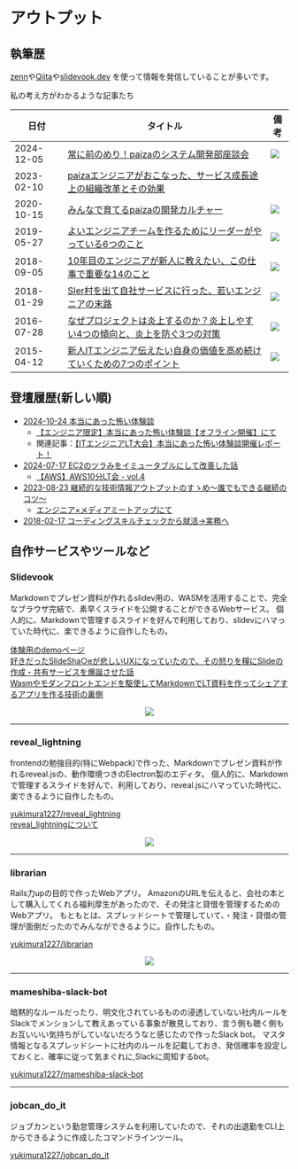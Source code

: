 # アウトプット

## 執筆歴

[zenn](https://zenn.dev/1227yukimura)や[Qiita](https://qiita.com/yukimura1227)や[slidevook.dev](https://slidevook.dev/) を使って情報を発信していることが多いです。

私の考え方がわかるような記事たち

| 日付 | タイトル | 備考 |
| --- | --- | --- |
| 2024-12-05 | [常に前のめり！paizaのシステム開発部座談会](https://note.com/paiza/n/nd81514b205ba) | ![](https://img.shields.io/badge/dynamic/json.svg?color=000&label=no%2Be&suffix=スキ&query=$.data.like_count&url=https://note.com/api/v3/notes/nd81514b205ba) |
| 2023-02-10 | [paizaエンジニアがおこなった、サービス成長途上の組織改革とその効果](https://ttj.paiza.jp/archives/2023/02/10/3254/) | |
| 2020-10-15 | [みんなで育てるpaizaの開発カルチャー](https://note.com/paiza/n/n786a3d341f24) | ![](https://img.shields.io/badge/dynamic/json.svg?color=000&label=no%2Be&suffix=スキ&query=$.data.like_count&url=https://note.com/api/v3/notes/n786a3d341f24) |
| 2019-05-27 | [よいエンジニアチームを作るためにリーダーがやっている6つのこと](https://paiza.hatenablog.com/entry/2019/05/27/%E3%82%88%E3%81%84%E3%82%A8%E3%83%B3%E3%82%B8%E3%83%8B%E3%82%A2%E3%83%81%E3%83%BC%E3%83%A0%E3%82%92%E4%BD%9C%E3%82%8B%E3%81%9F%E3%82%81%E3%81%AB%E3%83%AA%E3%83%BC%E3%83%80%E3%83%BC%E3%81%8C%E3%82%84) | ![](https://img.shields.io/badge/dynamic/json.svg?color=00A4DE&label=%E3%81%AF%E3%81%A6%E3%81%AA%E3%83%96%E3%83%83%E3%82%AF%E3%83%9E%E3%83%BC%E3%82%AF&suffix=+users&query=$.count&url=http://b.hatena.ne.jp/entry/jsonlite/https%3A%2F%2Fpaiza.hatenablog.com%2Fentry%2F2019%2F05%2F27%2F%25E3%2582%2588%25E3%2581%2584%25E3%2582%25A8%25E3%2583%25B3%25E3%2582%25B8%25E3%2583%258B%25E3%2582%25A2%25E3%2583%2581%25E3%2583%25BC%25E3%2583%25A0%25E3%2582%2592%25E4%25BD%259C%25E3%2582%258B%25E3%2581%259F%25E3%2582%2581%25E3%2581%25AB%25E3%2583%25AA%25E3%2583%25BC%25E3%2583%2580%25E3%2583%25BC%25E3%2581%258C%25E3%2582%2584) |
| 2018-09-05 | [10年目のエンジニアが新人に教えたい、この仕事で重要な14のこと](https://paiza.hatenablog.com/entry/2018/09/05/10%E5%B9%B4%E7%9B%AE%E3%81%AE%E3%82%A8%E3%83%B3%E3%82%B8%E3%83%8B%E3%82%A2%E3%81%8C%E6%96%B0%E4%BA%BA%E3%81%AB%E6%95%99%E3%81%88%E3%81%9F%E3%81%84%E3%80%81%E3%81%93%E3%81%AE%E4%BB%95%E4%BA%8B%E3%81%A7) | ![](https://img.shields.io/badge/dynamic/json.svg?color=00A4DE&label=%E3%81%AF%E3%81%A6%E3%81%AA%E3%83%96%E3%83%83%E3%82%AF%E3%83%9E%E3%83%BC%E3%82%AF&suffix=+users&query=$.count&url=http://b.hatena.ne.jp/entry/jsonlite/https%3A%2F%2Fpaiza.hatenablog.com%2Fentry%2F2018%2F09%2F05%2F10%25E5%25B9%25B4%25E7%259B%25AE%25E3%2581%25AE%25E3%2582%25A8%25E3%2583%25B3%25E3%2582%25B8%25E3%2583%258B%25E3%2582%25A2%25E3%2581%258C%25E6%2596%25B0%25E4%25BA%25BA%25E3%2581%25AB%25E6%2595%2599%25E3%2581%2588%25E3%2581%259F%25E3%2581%2584%25E3%2580%2581%25E3%2581%2593%25E3%2581%25AE%25E4%25BB%2595%25E4%25BA%258B%25E3%2581%25A7) |
| 2018-01-29 | [SIer村を出て自社サービスに行った、若いエンジニアの末路](https://paiza.hatenablog.com/entry/2018/01/29/SIer%E6%9D%91%E3%82%92%E5%87%BA%E3%81%A6%E3%81%84%E3%81%A3%E3%81%9F%E3%80%81%E8%8B%A5%E3%81%84%E3%82%A8%E3%83%B3%E3%82%B8%E3%83%8B%E3%82%A2%E3%81%AE%E6%9C%AB%E8%B7%AF) | ![](https://img.shields.io/badge/dynamic/json.svg?color=00A4DE&label=%E3%81%AF%E3%81%A6%E3%81%AA%E3%83%96%E3%83%83%E3%82%AF%E3%83%9E%E3%83%BC%E3%82%AF&suffix=+users&query=$.count&url=http://b.hatena.ne.jp/entry/jsonlite/https%3A%2F%2Fpaiza.hatenablog.com%2Fentry%2F2018%2F01%2F29%2FSIer%25E6%259D%2591%25E3%2582%2592%25E5%2587%25BA%25E3%2581%25A6%25E3%2581%2584%25E3%2581%25A3%25E3%2581%259F%25E3%2580%2581%25E8%258B%25A5%25E3%2581%2584%25E3%2582%25A8%25E3%2583%25B3%25E3%2582%25B8%25E3%2583%258B%25E3%2582%25A2%25E3%2581%25AE%25E6%259C%25AB%25E8%25B7%25AF) |
| 2016-07-28 | [なぜプロジェクトは炎上するのか？炎上しやすい4つの傾向と、炎上を防ぐ3つの対策](https://paiza.hatenablog.com/entry/2016/07/28/%E7%82%8E%E4%B8%8A%E3%83%97%E3%83%AD%E3%82%B8%E3%82%A7%E3%82%AF%E3%83%88%E3%81%AB%E8%87%AA%E5%88%86%E3%81%8B%E3%82%89%E9%A3%9B%E3%81%B3%E8%BE%BC%E3%82%93%E3%81%A7%E3%81%84%E3%81%A3%E3%81%9F%E3%82%A8) | ![](https://img.shields.io/badge/dynamic/json.svg?color=00A4DE&label=%E3%81%AF%E3%81%A6%E3%81%AA%E3%83%96%E3%83%83%E3%82%AF%E3%83%9E%E3%83%BC%E3%82%AF&suffix=+users&query=$.count&url=http://b.hatena.ne.jp/entry/jsonlite/https%3A%2F%2Fpaiza.hatenablog.com%2Fentry%2F2016%2F07%2F28%2F%25E7%2582%258E%25E4%25B8%258A%25E3%2583%2597%25E3%2583%25AD%25E3%2582%25B8%25E3%2582%25A7%25E3%2582%25AF%25E3%2583%2588%25E3%2581%25AB%25E8%2587%25AA%25E5%2588%2586%25E3%2581%258B%25E3%2582%2589%25E9%25A3%259B%25E3%2581%25B3%25E8%25BE%25BC%25E3%2582%2593%25E3%2581%25A7%25E3%2581%2584%25E3%2581%25A3%25E3%2581%259F%25E3%2582%25A8) |
| 2015-04-12 | [新人ITエンジニア伝えたい自身の価値を高め続けていくための7つのポイント](https://qiita.com/yukimura1227/items/482f1cacf304148166b2) | ![](https://img.shields.io/badge/dynamic/json.svg?label=Qiita&color=00CA00&suffix=+%E3%81%84%E3%81%84%E3%81%AD&query=$.likes_count&url=https://qiita.com/api/v2/items/482f1cacf304148166b2)|

## 登壇履歴(新しい順)

- [2024-10-24 本当にあった怖い体験談](https://yukimura1227-public-slide.vercel.app/slides/20241024_it_engineer_scary_experience_lt/index.html)
   - [【エンジニア限定】本当にあった怖い体験談【オフライン開催】にて](https://connpass.com/event/332893/)
   - 関連記事：[【ITエンジニアLT大会】本当にあった怖い体験談開催レポート！](https://note.com/paiza/n/nbbec2e32d7b0)
- [2024-07-17 EC2のツラみをイミュータブルにして改善した話](https://slidevook.dev/pages/publicVook/?id=3156bc8c-21fe-4075-8d9e-b77fdd21d8b9&uuid=b88b33be-0b16-4e99-831a-be8ff7915d56&suid=9f926d60-40f7-4da2-ae86-4f62ca2f6406)
  - [【AWS】AWS10分LT会 - vol.4](https://aws-likers.connpass.com/event/322723/presentation/)
- [2023-08-23 継続的な技術情報アウトプットのすゝめ〜誰でもできる継続のコツ〜](https://slidevook.dev/pages/publicVook/?id=866a3b77-975c-4683-b984-edf58513d736&uuid=b88b33be-0b16-4e99-831a-be8ff7915d56&suid=15638590-df91-4b24-874e-b8cc9e04f180)
  - [エンジニア×メディアミートアップにて](https://ttj-edit.notion.site/b21285eb1b6f4c05ae129871b8886aa3)
- [2018-02-17 コーディングスキルチェックから就活→実務へ](https://gi-no.github.io/public_documents/20180217_student_event/)

## 自作サービスやツールなど

### Slidevook

Markdownでプレゼン資料が作れるslidev用の、WASMを活用することで、完全なブラウザ完結で、素早くスライドを公開することができるWebサービス。
個人的に、Markdownで管理するスライドを好んで利用しており、slidevにハマっていた時代に、楽できるように自作したもの。

[体験用のdemoページ](https://slidevook.dev/pages/demo/)  
[好きだったSlideSha○eが悲しいUXになっていたので、その怒りを糧にSlideの作成・共有サービスを爆誕させた話](https://zenn.dev/1227yukimura/articles/25904233479771)  
[Wasmやモダンフロントエンドを駆使してMarkdownでLT資料を作ってシェアするアプリを作る技術の裏側](https://zenn.dev/1227yukimura/articles/7815832a4ae9fa)  

<p align="center">
  <img src="https://skillicons.dev/icons?i=ts,react,vite,aws,docker" />
</p>

---

### reveal_lightning

frontendの勉強目的(特にWebpack)で作った、Markdownでプレゼン資料が作れるreveal.jsの、動作環境つきのElectron製のエディタ。
個人的に、Markdownで管理するスライドを好んで、利用しており、reveal.jsにハマっていた時代に、楽できるように自作したもの。

[yukimura1227/reveal_lightning](https://github.com/yukimura1227/reveal_lightning)  
[reveal_lightningについて](https://yukimura1227.github.io/try_github_pages/about_reveal_rightning/)

<p align="center">
  <img src="https://skillicons.dev/icons?i=js,webpack,electron" />
</p>

---

### librarian

Rails力upの目的で作ったWebアプリ。
AmazonのURLを伝えると、会社の本として購入してくれる福利厚生があったので、その発注と貸借を管理するためのWebアプリ。
もともとは、スプレッドシートで管理していて、・発注・貸借の管理が面倒だったのでみんなができるように。自作したもの。

[yukimura1227/librarian](https://github.com/yukimura1227/librarian)

<p align="center">
  <img src="https://skillicons.dev/icons?i=ruby,rails,postgres" />
</p>

---

### mameshiba-slack-bot

暗黙的なルールだったり、明文化されているものの浸透していない社内ルールをSlackでメンションして教えあっている事象が散見しており、言う側も聴く側もお互いいい気持ちがしていないだろうなと感じたので作ったSlack bot。
マスタ情報となるスプレッドシートに社内のルールを記載しておき、発信確率を設定しておくと、確率に従って気まぐれに,Slackに周知するbot。

[yukimura1227/mameshiba-slack-bot](https://github.com/yukimura1227/mameshiba-slack-bot)

---

### jobcan_do_it

ジョブカンという勤怠管理システムを利用していたので、それの出退勤をCLI上からできるように作成したコマンドラインツール。

[yukimura1227/jobcan_do_it](https://www.npmjs.com/package/jobcan_do_it)

